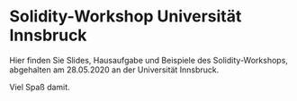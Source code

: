 # Solidity-Workshop Universität Innsbruck

Hier finden Sie Slides, Hausaufgabe und Beispiele des Solidity-Workshops, abgehalten am 28.05.2020 an der Universität Innsbruck.

Viel Spaß damit.
